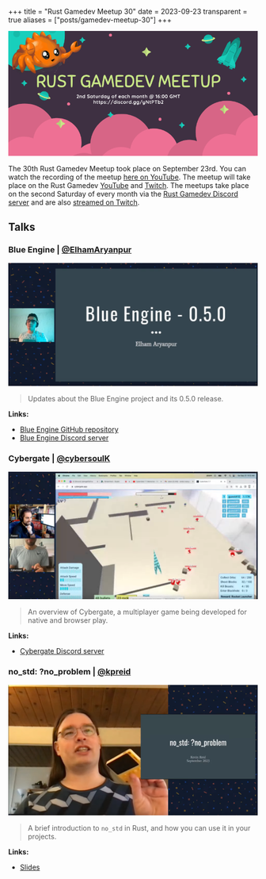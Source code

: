 +++
title = "Rust Gamedev Meetup 30"
date = 2023-09-23
transparent = true
aliases = ["posts/gamedev-meetup-30"]
+++

<!-- markdownlint-disable single-title heading-increment -->
<!-- markdownlint-disable no-blanks-blockquote no-emphasis-as-header -->
<!-- markdownlint-configure-file {"line-length": {"heading_line_length": 120}} -->

![Rust Gamedev Meetup](gamedev-meetup.png)

The 30th Rust Gamedev Meetup took place on September 23rd. You can watch the
recording of the meetup [here on YouTube][meetup-video]. The meetup will take
place on the Rust Gamedev [YouTube][youtube-stream] and [Twitch][twitch-stream].
The meetups take place on the second Saturday of every month via the [Rust
Gamedev Discord server][rust-gamedev-discord] and are also [streamed on
Twitch][rust-gamedev-twitch].

[rust-gamedev-discord]: https://discord.gg/yNtPTb2
[rust-gamedev-twitch]: https://twitch.tv/rustgamedev
[meetup-video]: https://www.youtube.com/watch?v=fAp_-Hp2gGo
[youtube-stream]: https://www.youtube.com/@RustGameDevelopment
[twitch-stream]: https://www.twitch.tv/RustGameDev

## Talks

### Blue Engine | [@ElhamAryanpur]

![Blue engine](blue-engine.png)

> Updates about the Blue Engine project and its 0.5.0 release.

**Links:**

- [Blue Engine GitHub repository]
- [Blue Engine Discord server]

[@ElhamAryanpur]: https://github.com/ElhamAryanpur
[Blue Engine GitHub repository]: https://github.com/AryanpurTech/BlueEngine
[Blue Engine Discord server]: https://discord.gg/s7xsj9q

### Cybergate | [@cybersoulK]

![Cybergate](cybergate.png)

> An overview of Cybergate, a multiplayer game being developed for native and
> browser play.

**Links:**

- [Cybergate Discord server]

[@cybersoulK]: https://github.com/cybersoulK
[Cybergate Discord server]: https://discord.gg/R7DkHqw7zJ

### no_std: ?no_problem  | [@kpreid]

![no_std: ?no_problem](no-std.png)

> A brief introduction to `no_std` in Rust, and how you can use it in your
> projects.

**Links:**

- [Slides]

[@kpreid]: https://github.com/kpreid
[Slides]: https://docs.google.com/presentation/d/e/2PACX-1vTfI-IhBIjyz3vf1sGAQSw02xUuQaDuQ5N4KZRvIdblJrX0uf9ijarVx7gwpUNzhhPotTEqKbgFP0Qe/pub?start=false&slide=id.p
